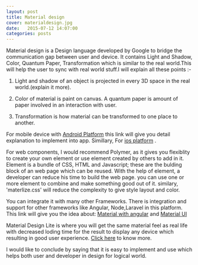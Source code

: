 ```yaml
---
layout: post
title: Material design
cover: materialdesign.jpg
date:   2015-07-12 14:07:00
categories: posts
---
```


Material design is a Design language developed by Google to bridge the communication gap between user and device. It contains Light and Shadow, Color, Quantum Paper, Transformation which is similar to the real world.This will help the user to sync with real world stuff.I will explain all these points :-

1. Light and shadow of an object is projected in every 3D space in the real world.(explain it more).


2. Color of material is paint on canvas. A quantum paper is amount of paper involved in an interaction with user.

3. Transformation is how material can be transformed to one place to another. 


For mobile device with [Android Platform](https://developer.android.com/design/material/index.html) this link will give you detail explanation to implement into app. Simillary, For [ios platform](https://github.com/nghialv/MaterialKit) .


For web components, I would recommend Polymer, as it gives you flexiblity to create your own element or use element created by others to add in it. Element is a bundle of CSS, HTML and Javascript; these are the bulding block of an web page which can be reused. With the help of element, a developer can reduce his time to build the web page. you can use one or more element to combine and make something good out of it. similary, 'materlize.css' will reduce the complexity to give style layout and color.


You can integrate it with many other Frameworks. There is integration and support for other frameworks like Angular, Node,Laravel in this platform. This link will give you the idea about: [Material with angular](https://material.angularjs.org/latest/#/) and [Material UI](http://material-ui.com/#/) 


Material Design Lite is where you will get the same material feel as real life with decreased loding time for the result to display any device which resulting in good user experience. [Click here](http://www.getmdl.io/) to know more.


I would like to conclude by saying that it is easy to implement and use which helps both user and developer in design for logical world.